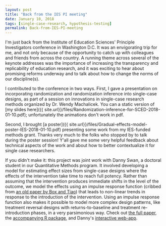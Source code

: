 ```yaml
---
layout: post
title: "Back from the IES PI meeting"
date: January 10, 2018
tags: [single-case-research, hypothesis-testing]
permalink: Back-from-IES-PI-meeting
---
```


I'm just back from the Institute of Education Sciences' Principle Investigators conference in Washington D.C. It was an envigorating trip for me, and not only because of the opportunity to catch up with colleagues and friends from across the country. A running theme across several of the keynote addresses was the importance of increasing the transparency and replicability of education research, and it was exciting to hear about promising reforms underway and to talk about how to change the norms of our discipline(s). 

I contributed to the conference in two ways. First, I gave a presentation on incorporating randomization and randomization inference into single-case designs, as part of a session on innovations in single-case research methods organized by Dr. Wendy Machalicek. You can a static version of [my slides here]({{ site.url}}/files/Randomization-inference-for-SCED-2018-01-10.pdf); unfortunately the animations don't work in pdf. 

Second, I brought [a poster]({{ site.url}}/files/Gradual-effects-model-poster-IES-2018-01-10.pdf) presenting some work from my IES-funded methods grant. Thanks very much to the folks who stopped by to talk during the poster session! Y'all gave me some very helpful feedback about technical aspects of the work and about how to better contextualize it for single case researchers. 

If you didn't make it: this project was joint work with Danny Swan, a doctoral student in our Quantitative Methods program. It involved developing a model for estimating effect sizes from single-case designs where the effects of the intervention take time to reach full potency. Rather than assuming that the intervention produces immediate shifts in the level of the outcome, we model the effects using an impulse response function (cribbed from [an old paper by Box and Tiao](http://www.jstor.org/stable/2285379)) that leads to non-linear trends in response to the introduction of the intervention. Using an impulse response function also makes it possible to model more complex design patterns, like treatment reversal designs with returns-to-baseline and treatment re-introduction phases, in a very parsimonious way. Check out [the full paper](https://osf.io/gaxrv/), the [accompanying R package](https://github.com/jepusto/SingleCaseES), and Danny's [interactive web-app](https://jepusto.shinyapps.io/gem-scd/).

